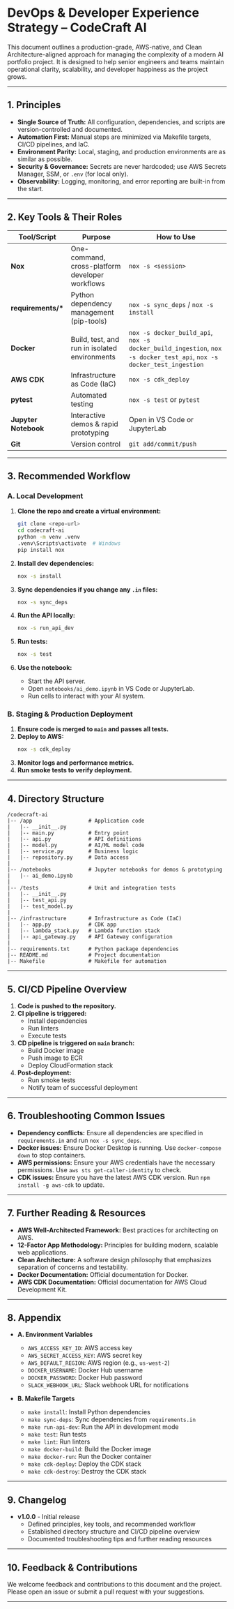 # DevOps & Developer Experience Strategy – CodeCraft AI

This document outlines a production-grade, AWS-native, and Clean Architecture-aligned approach for managing the complexity of a modern AI portfolio project. It is designed to help senior engineers and teams maintain operational clarity, scalability, and developer happiness as the project grows.

---

## 1. **Principles**

- **Single Source of Truth:** All configuration, dependencies, and scripts are version-controlled and documented.
- **Automation First:** Manual steps are minimized via Makefile targets, CI/CD pipelines, and IaC.
- **Environment Parity:** Local, staging, and production environments are as similar as possible.
- **Security & Governance:** Secrets are never hardcoded; use AWS Secrets Manager, SSM, or `.env` (for local only).
- **Observability:** Logging, monitoring, and error reporting are built-in from the start.

---

## 2. **Key Tools & Their Roles**

| Tool/Script          | Purpose                                         | How to Use                                                                                                           |
| -------------------- | ----------------------------------------------- | -------------------------------------------------------------------------------------------------------------------- |
| **Nox**              | One-command, cross-platform developer workflows | `nox -s <session>`                                                                                                   |
| **requirements/\***  | Python dependency management (pip-tools)        | `nox -s sync_deps` / `nox -s install`                                                                                |
| **Docker**           | Build, test, and run in isolated environments   | `nox -s docker_build_api`, `nox -s docker_build_ingestion`, `nox -s docker_test_api`, `nox -s docker_test_ingestion` |
| **AWS CDK**          | Infrastructure as Code (IaC)                    | `nox -s cdk_deploy`                                                                                                  |
| **pytest**           | Automated testing                               | `nox -s test` or `pytest`                                                                                            |
| **Jupyter Notebook** | Interactive demos & rapid prototyping           | Open in VS Code or JupyterLab                                                                                        |
| **Git**              | Version control                                 | `git add/commit/push`                                                                                                |

---

## 3. **Recommended Workflow**

### **A. Local Development**

1. **Clone the repo and create a virtual environment:**

   ```sh
   git clone <repo-url>
   cd codecraft-ai
   python -m venv .venv
   .venv\Scripts\activate  # Windows
   pip install nox
   ```

2. **Install dev dependencies:**

   ```sh
   nox -s install
   ```

3. **Sync dependencies if you change any `.in` files:**

   ```sh
   nox -s sync_deps
   ```

4. **Run the API locally:**

   ```sh
   nox -s run_api_dev
   ```

5. **Run tests:**

   ```sh
   nox -s test
   ```

6. **Use the notebook:**
   - Start the API server.
   - Open `notebooks/ai_demo.ipynb` in VS Code or JupyterLab.
   - Run cells to interact with your AI system.

### **B. Staging & Production Deployment**

1. **Ensure code is merged to `main` and passes all tests.**
2. **Deploy to AWS:**
   ```sh
   nox -s cdk_deploy
   ```
3. **Monitor logs and performance metrics.**
4. **Run smoke tests to verify deployment.**

---

## 4. **Directory Structure**

```
/codecraft-ai
|-- /app                  # Application code
|   |-- __init__.py
|   |-- main.py           # Entry point
|   |-- api.py            # API definitions
|   |-- model.py          # AI/ML model code
|   |-- service.py        # Business logic
|   |-- repository.py     # Data access
|
|-- /notebooks            # Jupyter notebooks for demos & prototyping
|   |-- ai_demo.ipynb
|
|-- /tests                # Unit and integration tests
|   |-- __init__.py
|   |-- test_api.py
|   |-- test_model.py
|
|-- /infrastructure       # Infrastructure as Code (IaC)
|   |-- app.py            # CDK app
|   |-- lambda_stack.py   # Lambda function stack
|   |-- api_gateway.py    # API Gateway configuration
|
|-- requirements.txt      # Python package dependencies
|-- README.md             # Project documentation
|-- Makefile              # Makefile for automation
```

---

## 5. **CI/CD Pipeline Overview**

1. **Code is pushed to the repository.**
2. **CI pipeline is triggered:**
   - Install dependencies
   - Run linters
   - Execute tests
3. **CD pipeline is triggered on `main` branch:**
   - Build Docker image
   - Push image to ECR
   - Deploy CloudFormation stack
4. **Post-deployment:**
   - Run smoke tests
   - Notify team of successful deployment

---

## 6. **Troubleshooting Common Issues**

- **Dependency conflicts:** Ensure all dependencies are specified in `requirements.in` and run `nox -s sync_deps`.
- **Docker issues:** Ensure Docker Desktop is running. Use `docker-compose down` to stop containers.
- **AWS permissions:** Ensure your AWS credentials have the necessary permissions. Use `aws sts get-caller-identity` to check.
- **CDK issues:** Ensure you have the latest AWS CDK version. Run `npm install -g aws-cdk` to update.

---

## 7. **Further Reading & Resources**

- **AWS Well-Architected Framework:** Best practices for architecting on AWS.
- **12-Factor App Methodology:** Principles for building modern, scalable web applications.
- **Clean Architecture:** A software design philosophy that emphasizes separation of concerns and testability.
- **Docker Documentation:** Official documentation for Docker.
- **AWS CDK Documentation:** Official documentation for AWS Cloud Development Kit.

---

## 8. **Appendix**

- **A. Environment Variables**
  - `AWS_ACCESS_KEY_ID`: AWS access key
  - `AWS_SECRET_ACCESS_KEY`: AWS secret key
  - `AWS_DEFAULT_REGION`: AWS region (e.g., `us-west-2`)
  - `DOCKER_USERNAME`: Docker Hub username
  - `DOCKER_PASSWORD`: Docker Hub password
  - `SLACK_WEBHOOK_URL`: Slack webhook URL for notifications

- **B. Makefile Targets**
  - `make install`: Install Python dependencies
  - `make sync-deps`: Sync dependencies from `requirements.in`
  - `make run-api-dev`: Run the API in development mode
  - `make test`: Run tests
  - `make lint`: Run linters
  - `make docker-build`: Build the Docker image
  - `make docker-run`: Run the Docker container
  - `make cdk-deploy`: Deploy the CDK stack
  - `make cdk-destroy`: Destroy the CDK stack

---

## 9. **Changelog**

- **v1.0.0** - Initial release
  - Defined principles, key tools, and recommended workflow
  - Established directory structure and CI/CD pipeline overview
  - Documented troubleshooting tips and further reading resources

---

## 10. **Feedback & Contributions**

We welcome feedback and contributions to this document and the project. Please open an issue or submit a pull request with your suggestions.

---
